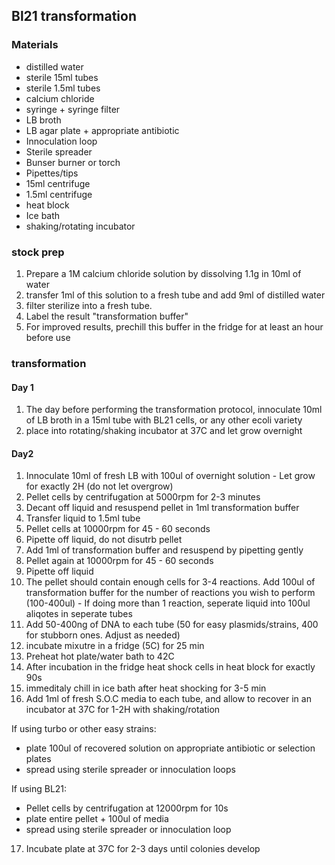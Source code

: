 ## Bl21 transformation

### Materials

  * distilled water
  * sterile 15ml tubes
  * sterile 1.5ml tubes
  * calcium chloride
  * syringe + syringe filter
  * LB broth
  * LB agar plate + appropriate antibiotic 
  * Innoculation loop
  * Sterile spreader
  * Bunser burner or torch
  * Pipettes/tips
  * 15ml centrifuge
  * 1.5ml centrifuge
  * heat block
  * Ice bath
  * shaking/rotating incubator


### stock prep

  1. Prepare a 1M calcium chloride solution by dissolving 1.1g in 10ml of water
  2. transfer 1ml of this solution to a fresh tube and add 9ml of distilled water
  3. filter sterilize into a fresh tube. 
  4. Label the result "transformation buffer"
  5. For improved results, prechill this buffer in the fridge for at least an hour before use

### transformation

#### Day 1
  1. The day before performing the transformation protocol, innoculate 10ml of LB broth in a 15ml tube with BL21 cells, or any other ecoli variety
  2. place into rotating/shaking incubator at 37C and let grow overnight

#### Day2
  1. Innoculate 10ml of fresh LB with 100ul of overnight solution
    - Let grow for exactly 2H (do not let overgrow)
  2. Pellet cells by centrifugation at 5000rpm for 2-3 minutes 
  3. Decant off liquid and resuspend pellet in 1ml transformation buffer
  4. Transfer liquid to 1.5ml tube
  5. Pellet cells at 10000rpm for 45 - 60 seconds
  6. Pipette off liquid, do not disutrb pellet
  7. Add 1ml of transformation buffer and resuspend by pipetting gently
  8. Pellet again at 10000rpm for 45 - 60 seconds
  9. Pipette off liquid
  10. The pellet should contain enough cells for 3-4 reactions. Add 100ul of transformation buffer for the number of reactions you wish to perform (100-400ul)
    - If doing more than 1 reaction, seperate liquid into 100ul aliqotes in seperate tubes
  11. Add 50-400ng of DNA to each tube (50 for easy plasmids/strains, 400 for stubborn ones. Adjust as needed)
  12. incubate mixutre in a fridge (5C) for 25 min
  13. Preheat hot plate/water bath to 42C
  14. After incubation in the fridge heat shock cells in heat block for exactly 90s
  15. immeditaly chill in ice bath after heat shocking for 3-5 min
  16. Add 1ml of fresh S.O.C media to each tube, and allow to recover in an incubator at 37C for 1-2H with shaking/rotation

If using turbo or other easy strains:
  * plate 100ul of recovered solution on appropriate antibiotic or selection plates
  * spread using sterile spreader or innoculation loops

If using BL21:
  * Pellet cells by centrifugation at 12000rpm for 10s
  * plate entire pellet + 100ul of media
  * spread using sterile spreader or innoculation loop

  17. Incubate plate at 37C for 2-3 days until colonies develop
